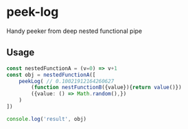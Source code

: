 # peek-log

Handy peeker from deep nested functional pipe

## Usage

```ts
const nestedFunctionA = (v=0) => v+1
const obj = nestedFunctionA([
    peekLog( // 0.10021912164260627
        (function nestFunctionB({value}){return value()})
        ({value: () => Math.random(),})
    )
])

console.log('result', obj)
```